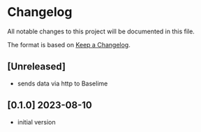 # Changelog

All notable changes to this project will be documented in this file.


The format is based on [Keep a Changelog](https://keepachangelog.com/en/1.0.0/).

## [Unreleased]

- sends data via http to Baselime

## [0.1.0] 2023-08-10

- initial version
